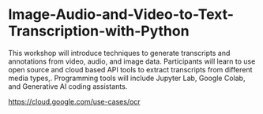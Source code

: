 # Image-Audio-and-Video-to-Text-Transcription-with-Python
This workshop will introduce techniques to generate transcripts and annotations from video, audio, and image data. Participants will learn to use open source and cloud based API tools to extract transcripts from different media types,. Programming tools will include Jupyter Lab, Google Colab, and Generative AI coding assistants.


https://cloud.google.com/use-cases/ocr
